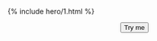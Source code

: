 ---
---
{% include hero/1.html %}

<script>(function(w,i){
a=document.getElementsByName('color-scheme');
if(a){e=a[0]}
if(e){
b=e.getAttribute('content');
if(b=='light'){s=['dark','light']}
else{s=['light','dark']}
x=0;
c=b||s[x];
w[i]=function(){e.setAttribute('content',s[x++]);if(x>s.length-1){x=0}}
}
})(window,'toggleTheme')</script>
<p align="center"><button onclick="toggleTheme()" title="Toggle Color Scheme (Light/Dark)">Try me</button></p>
